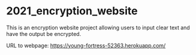 # 2021_encryption_website
This is an encryption website project allowing users to input clear text and have the output be encrypted.

URL to webpage: https://young-fortress-52363.herokuapp.com/
